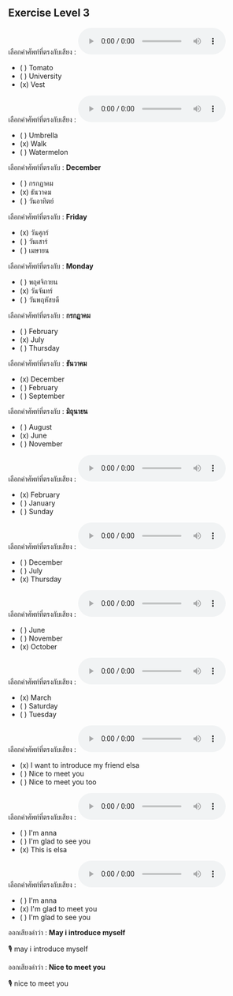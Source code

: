 ## Exercise Level 3

เลือกคำศัพท์ที่ตรงกับเสียง :  ![](/media/audio/Vest.mp3) 
 - ( ) Tomato
 - ( ) University
 - (x) Vest


เลือกคำศัพท์ที่ตรงกับเสียง :  ![](/media/audio/Walk.mp3) 
 - ( ) Umbrella
 - (x) Walk
 - ( ) Watermelon


 เลือกคำศัพท์ที่ตรงกับ : **December**
 - ( ) กรกฏาคม
 - (x) ธันวาคม
 - ( ) วันอาทิตย์

 เลือกคำศัพท์ที่ตรงกับ : **Friday**
 - (x) วันศุกร์
 - ( ) วันเสาร์
 - ( ) เมษายน

 เลือกคำศัพท์ที่ตรงกับ : **Monday**
 - ( ) พฤศจิกายน
 - (x) วันจันทร์
 - ( ) วันพฤหัสบดี

 เลือกคำศัพท์ที่ตรงกับ : **กรกฏาคม**
 - ( ) February
 - (x) July
 - ( ) Thursday

 เลือกคำศัพท์ที่ตรงกับ : **ธันวาคม**
 - (x) December
 - ( ) February
 - ( ) September

 เลือกคำศัพท์ที่ตรงกับ : **มิถุนายน**
 - ( ) August
 - (x) June
 - ( ) November

เลือกคำศัพท์ที่ตรงกับเสียง :  ![](/media/audio/February.mp3) 
 - (x) February
 - ( ) January
 - ( ) Sunday


เลือกคำศัพท์ที่ตรงกับเสียง :  ![](/media/audio/Thursday.mp3) 
 - ( ) December
 - ( ) July
 - (x) Thursday


เลือกคำศัพท์ที่ตรงกับเสียง :  ![](/media/audio/October.mp3) 
 - ( ) June
 - ( ) November
 - (x) October


เลือกคำศัพท์ที่ตรงกับเสียง :  ![](/media/audio/March.mp3) 
 - (x) March
 - ( ) Saturday
 - ( ) Tuesday


เลือกคำศัพท์ที่ตรงกับเสียง :  ![](/media/audio/I&#x20;want&#x20;to&#x20;introduce&#x20;my&#x20;friend&#x20;Elsa.mp3) 
 - (x) I want to introduce my friend elsa
 - ( ) Nice to meet you
 - ( ) Nice to meet you too


เลือกคำศัพท์ที่ตรงกับเสียง :  ![](/media/audio/This&#x20;is&#x20;Elsa.mp3) 
 - ( ) I'm anna
 - ( ) I'm glad to see you
 - (x) This is elsa


เลือกคำศัพท์ที่ตรงกับเสียง :  ![](/media/audio/I'm&#x20;glad&#x20;to&#x20;meet&#x20;you.mp3) 
 - ( ) I'm anna
 - (x) I'm glad to meet you
 - ( ) I'm glad to see you

ออกเสียงคำว่า : **May i introduce myself** 

🎙️ may i introduce myself

ออกเสียงคำว่า : **Nice to meet you** 

🎙️ nice to meet you

